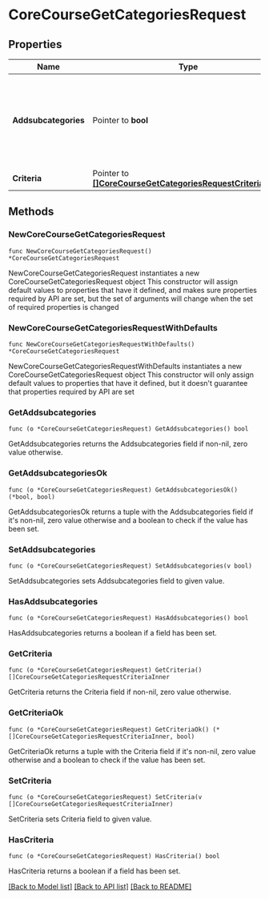 # CoreCourseGetCategoriesRequest

## Properties

Name | Type | Description | Notes
------------ | ------------- | ------------- | -------------
**Addsubcategories** | Pointer to **bool** | return the sub categories infos                                           (1 - default) otherwise only the category info (0) | [optional] [default to 1]
**Criteria** | Pointer to [**[]CoreCourseGetCategoriesRequestCriteriaInner**](CoreCourseGetCategoriesRequestCriteriaInner.md) |  | [optional] 

## Methods

### NewCoreCourseGetCategoriesRequest

`func NewCoreCourseGetCategoriesRequest() *CoreCourseGetCategoriesRequest`

NewCoreCourseGetCategoriesRequest instantiates a new CoreCourseGetCategoriesRequest object
This constructor will assign default values to properties that have it defined,
and makes sure properties required by API are set, but the set of arguments
will change when the set of required properties is changed

### NewCoreCourseGetCategoriesRequestWithDefaults

`func NewCoreCourseGetCategoriesRequestWithDefaults() *CoreCourseGetCategoriesRequest`

NewCoreCourseGetCategoriesRequestWithDefaults instantiates a new CoreCourseGetCategoriesRequest object
This constructor will only assign default values to properties that have it defined,
but it doesn't guarantee that properties required by API are set

### GetAddsubcategories

`func (o *CoreCourseGetCategoriesRequest) GetAddsubcategories() bool`

GetAddsubcategories returns the Addsubcategories field if non-nil, zero value otherwise.

### GetAddsubcategoriesOk

`func (o *CoreCourseGetCategoriesRequest) GetAddsubcategoriesOk() (*bool, bool)`

GetAddsubcategoriesOk returns a tuple with the Addsubcategories field if it's non-nil, zero value otherwise
and a boolean to check if the value has been set.

### SetAddsubcategories

`func (o *CoreCourseGetCategoriesRequest) SetAddsubcategories(v bool)`

SetAddsubcategories sets Addsubcategories field to given value.

### HasAddsubcategories

`func (o *CoreCourseGetCategoriesRequest) HasAddsubcategories() bool`

HasAddsubcategories returns a boolean if a field has been set.

### GetCriteria

`func (o *CoreCourseGetCategoriesRequest) GetCriteria() []CoreCourseGetCategoriesRequestCriteriaInner`

GetCriteria returns the Criteria field if non-nil, zero value otherwise.

### GetCriteriaOk

`func (o *CoreCourseGetCategoriesRequest) GetCriteriaOk() (*[]CoreCourseGetCategoriesRequestCriteriaInner, bool)`

GetCriteriaOk returns a tuple with the Criteria field if it's non-nil, zero value otherwise
and a boolean to check if the value has been set.

### SetCriteria

`func (o *CoreCourseGetCategoriesRequest) SetCriteria(v []CoreCourseGetCategoriesRequestCriteriaInner)`

SetCriteria sets Criteria field to given value.

### HasCriteria

`func (o *CoreCourseGetCategoriesRequest) HasCriteria() bool`

HasCriteria returns a boolean if a field has been set.


[[Back to Model list]](../README.md#documentation-for-models) [[Back to API list]](../README.md#documentation-for-api-endpoints) [[Back to README]](../README.md)


